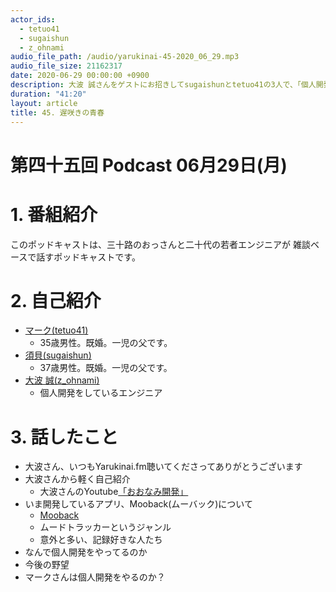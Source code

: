 ```yaml
---
actor_ids:
  - tetuo41
  - sugaishun
  - z_ohnami
audio_file_path: /audio/yarukinai-45-2020_06_29.mp3
audio_file_size: 21162317
date: 2020-06-29 00:00:00 +0900
description: 大波 誠さんをゲストにお招きしてsugaishunとtetuo41の3人で、「個人開発」について話しました。
duration: "41:20"
layout: article
title: 45. 遅咲きの青春
---
```


# 第四十五回 Podcast 06月29日(月)

# 1. 番組紹介
  このポッドキャストは、三十路のおっさんと二十代の若者エンジニアが
  雑談ベースで話すポッドキャストです。

# 2. 自己紹介
- [マーク(tetuo41)](https://twitter.com/tetuo41)
  - 35歳男性。既婚。一児の父です。
- [須貝(sugaishun)](https://twitter.com/sugaishun)
  - 37歳男性。既婚。一児の父です。
- [大波 誠(z_ohnami)](https://twitter.com/z_ohnami)
  - 個人開発をしているエンジニア

# 3. 話したこと
- 大波さん、いつもYarukinai.fm聴いてくださってありがとうございます
- 大波さんから軽く自己紹介
  - 大波さんのYoutube[「おおなみ開発」](https://www.youtube.com/channel/UCMPIUab4UhzmXd8pn3SmlBw)
- いま開発しているアプリ、Mooback(ムーバック)について
  - [Mooback](https://apps.apple.com/jp/app/mooback/id1492857135)
  - ムードトラッカーというジャンル
  - 意外と多い、記録好きな人たち
- なんで個人開発をやってるのか
- 今後の野望
- マークさんは個人開発をやるのか？
